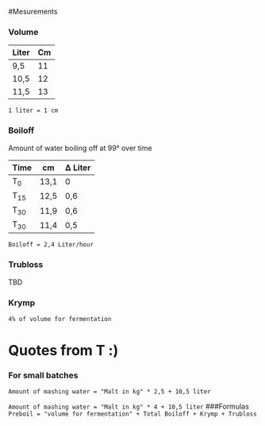 #Mesurements
### Volume

|Liter| Cm	|
|---	|---	|
|9,5	|11		|
|10,5	|12   	|
|11,5	|13   	|

`1 liter = 1 cm`

### Boiloff
Amount of water boiling off at 99° over time

|Time				| cm		|  Δ Liter |
|---				|---		|---		|
|T<sub>0</sub>	|13,1		|	0		|
|T<sub>15</sub>	|12,5   	|	0,6		|
|T<sub>30</sub>	|11,9   	|	0,6		|
|T<sub>30</sub>	|11,4   	|	0,5		|

`Boiloff = 2,4 Liter/hour`

### Trubloss
TBD

### Krymp
`4% of volume for fermentation`

# Quotes from T :)
### For small batches
`Amount of mashing water = "Malt in kg" * 2,5 + 10,5 liter`

`Amount of mashing water = "Malt in kg" * 4 + 10,5 liter`
###Formulas
`Preboil = "volume for fermentation" + Total Boiloff + Krymp + Trubloss`

